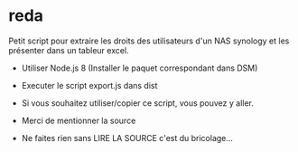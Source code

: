 # reda

Petit script pour extraire les droits des utilisateurs d'un NAS synology et les présenter dans un tableur excel.
- Utiliser Node.js 8 (Installer le paquet correspondant dans DSM)
- Executer le script export.js dans dist

- Si vous souhaitez utiliser/copier ce script, vous pouvez y aller.
- Merci de mentionner la source
- Ne faites rien sans LIRE LA SOURCE c'est du bricolage...


